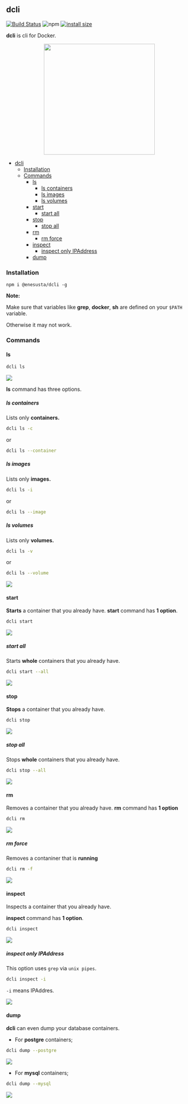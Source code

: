 
## dcli
[![Build Status](https://travis-ci.com/enesusta/dcli.svg?branch=master)](https://travis-ci.com/enesusta/dcli)
![npm](https://img.shields.io/npm/v/@enesusta/dcli?color=green)
[![install size](https://packagephobia.now.sh/badge?p=@enesusta/dcli)](https://packagephobia.now.sh/result?p=@enesusta/dcli)

**dcli** is cli for Docker.

<p align="center">
<img src="https://res.cloudinary.com/practicaldev/image/fetch/s--J3E8KS70--/c_limit%2Cf_auto%2Cfl_progressive%2Cq_auto%2Cw_880/https://cdn-images-1.medium.com/max/1024/1%2AE33brkN6zivLSb-D9i-CdQ.png" width=300 height=300>
</p>


- [dcli](#dcli)
  - [Installation](#installation)
  - [Commands](#commands)
    - [ls](#ls)
      - [ls containers](#ls-containers)
      - [ls images](#ls-images)
      - [ls volumes](#ls-volumes)
    - [start](#start)
      - [start all](#start-all)
    - [stop](#stop)
      - [stop all](#stop-all)
    - [rm](#rm)
      - [rm force](#rm-force)
    - [inspect](#inspect)
      - [inspect only IPAddress](#inspect-only-ipaddress)
    - [dump](#dump)


### Installation

```npm
npm i @enesusta/dcli -g
```

**Note:**

Make sure that variables like **grep**, **docker**, **sh** are defined on your `$PATH` variable.

Otherwise it may not work.


### Commands

#### ls

```bash
dcli ls
```

![](https://raw.githubusercontent.com/enesusta/assets-host-for-github-pages/assets/dcli/dcli-ls-1.gif)

**ls** command has three options.

##### ls containers

Lists only **containers.**

```bash
dcli ls -c
```

or 

```bash
dcli ls --container
```

##### ls images

Lists only **images.**

```bash
dcli ls -i
```

or

```bash
dcli ls --image
```

##### ls volumes

Lists only **volumes.**

```bash
dcli ls -v
```

or

```bash
dcli ls --volume
```

![](https://raw.githubusercontent.com/enesusta/assets-host-for-github-pages/assets/dcli/dcli-ls-3.gif)

#### start

**Starts** a container that you already have.
**start** command has **1 option**.

```bash
dcli start
```

![](https://raw.githubusercontent.com/enesusta/assets-host-for-github-pages/assets/dcli/dcli-start-1.gif)

##### start all

Starts **whole** containers that you already have.

```bash
dcli start --all
```
![](https://raw.githubusercontent.com/enesusta/assets-host-for-github-pages/assets/dcli/dcli-start-2.gif)

#### stop

**Stops** a container that you already have.

```bash
dcli stop
```
![]( https://raw.githubusercontent.com/enesusta/assets-host-for-github-pages/assets/dcli/dcli-stop-1.gif)

##### stop all

Stops **whole** containers that you already have.

```bash
dcli stop --all
```

![](https://raw.githubusercontent.com/enesusta/assets-host-for-github-pages/assets/dcli/dcli-stop-2.gif)

#### rm

Removes a container that you already have.
**rm** command has **1 option**

```bash
dcli rm
```

![](https://raw.githubusercontent.com/enesusta/assets-host-for-github-pages/assets/dcli/dcli-rm-1.gif)

##### rm force

Removes a contaniner that is **running**

```bash
dcli rm -f
```

![](https://raw.githubusercontent.com/enesusta/assets-host-for-github-pages/assets/dcli/dcli-rm-2.gif)


#### inspect

Inspects a container that you already have.  

**inspect** command has **1 option**.

```bash
dcli inspect
```

![](https://raw.githubusercontent.com/enesusta/assets-host-for-github-pages/assets/dcli/dcli-inspect.gif)


##### inspect only IPAddress

This option uses `grep` via `unix pipes`.

```bash
dcli inspect -i
```

`-i` means IPAddres.

![]( https://raw.githubusercontent.com/enesusta/assets-host-for-github-pages/assets/dcli/dcli-inspect-2.gif)

#### dump

**dcli** can even dump your database containers.

- For **postgre** containers;

```bash
dcli dump --postgre
```

![](https://raw.githubusercontent.com/enesusta/assets-host-for-github-pages/assets/dcli/dcli-dump-postgre.gif)

- For **mysql** containers;

```bash
dcli dump --mysql
```

![]( https://raw.githubusercontent.com/enesusta/assets-host-for-github-pages/assets/dcli/dcli-dump-mysql.gif)


































